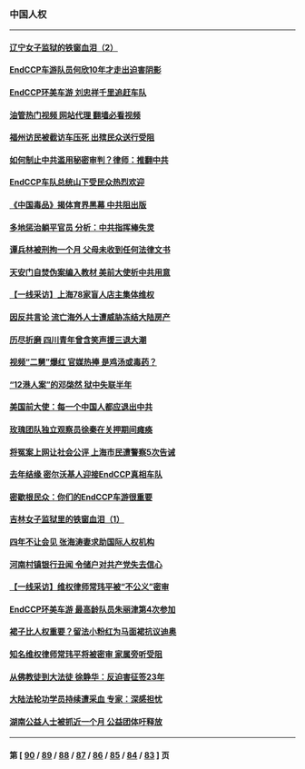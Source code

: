 ### 中国人权
---
#### [辽宁女子监狱的铁窗血泪（2）](../../pages/ncid278/n13788923.md?08011245) 
#### [EndCCP车游队员何欣10年才走出迫害阴影](../../pages/ncid278/n13792780.md?08011245) 
#### [EndCCP环美车游 刘忠祥千里追赶车队](../../pages/ncid278/n13792563.md?08011245) 
#### [油管热门视频 网站代理 翻墙必看视频](http://209.222.30.114:81/youtube.html?08011245)
#### [福州访民被截访车压死 出殡民众送行受阻](../../pages/ncid278/n13792598.md?08011245) 
#### [如何制止中共滥用秘密审判？律师：推翻中共](../../pages/ncid278/n13792447.md?08011245) 
#### [EndCCP车队总统山下受民众热烈欢迎](../../pages/ncid278/n13792303.md?08011245) 
#### [《中国毒品》揭体育界黑幕 中共阻出版](../../pages/ncid278/n13792248.md?08011245) 
#### [多地惩治躺平官员 分析：中共指挥棒失灵](../../pages/ncid278/n13792195.md?08011245) 
#### [谭兵林被刑拘一个月 父母未收到任何法律文书](../../pages/ncid278/n13792117.md?08011245) 
#### [天安门自焚伪案编入教材 美前大使析中共用意](../../pages/ncid278/n13791932.md?08011245) 
#### [【一线采访】上海78家盲人店主集体维权](../../pages/ncid278/n13791517.md?08011245) 
#### [因反共言论 流亡海外人士遭威胁冻结大陆房产](../../pages/ncid278/n13791436.md?08011245) 
#### [历尽折磨 四川青年曾含笑声援三退大潮](../../pages/ncid278/n13791269.md?08011245) 
#### [视频“二舅”爆红 官媒热捧 是鸡汤或毒药？](../../pages/ncid278/n13790268.md?08011245) 
#### [“12港人案”的邓棨然 狱中失联半年](../../pages/ncid278/n13790889.md?08011245) 
#### [美国前大使：每一个中国人都应退出中共](../../pages/ncid278/n13790755.md?08011245) 
#### [玫瑰团队独立观察员徐秦在关押期间瘫痪](../../pages/ncid278/n13790548.md?08011245) 
#### [将冤案上网让社会公评 上海市民遭警察5次告诫](../../pages/ncid278/n13790526.md?08011245) 
#### [去年结缘 密尔沃基人迎接EndCCP真相车队](../../pages/ncid278/n13790242.md?08011245) 
#### [密歇根民众：你们的EndCCP车游很重要](../../pages/ncid278/n13789852.md?08011245) 
#### [吉林女子监狱里的铁窗血泪（1）](../../pages/ncid278/n13786967.md?08011245) 
#### [四年不让会见 张海涛妻求助国际人权机构](../../pages/ncid278/n13789744.md?08011245) 
#### [河南村镇银行丑闻 令储户对共产党失去信心](../../pages/ncid278/n13789619.md?08011245) 
#### [【一线采访】维权律师常玮平被“不公义”密审](../../pages/ncid278/n13789348.md?08011245) 
#### [EndCCP环美车游 最高龄队员朱丽津第4次参加](../../pages/ncid278/n13788088.md?08011245) 
#### [裙子比人权重要？留法小粉红为马面裙抗议迪奥](../../pages/ncid278/n13788697.md?08011245) 
#### [知名维权律师常玮平将被密审 家属旁听受阻](../../pages/ncid278/n13788728.md?08011245) 
#### [从佛教徒到大法徒 徐静华：反迫害征签23年](../../pages/ncid278/n13788398.md?08011245) 
#### [大陆法轮功学员持续遭采血 专家：深感担忧](../../pages/ncid278/n13787897.md?08011245) 
#### [湖南公益人士被抓近一个月 公益团体吁释放](../../pages/ncid278/n13788595.md?08011245) 

---
#### 第 [ [90](./90.md?08011245) / [89](./89.md?08011245) / [88](./88.md?08011245) / [87](./87.md?08011245) / [86](./86.md?08011245) / [85](./85.md?08011245) / [84](./84.md?08011245) / [83](./83.md?08011245) ] 页
